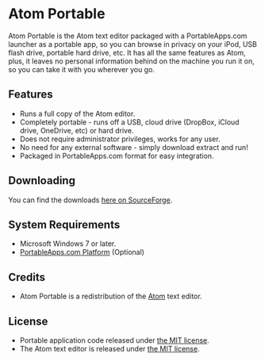 # Atom Portable

Atom Portable is the Atom text editor packaged with a PortableApps.com launcher as a portable app, so you can browse in privacy on your iPod, USB flash drive, portable hard drive, etc. It has all the same features as Atom, plus, it leaves no personal information behind on the machine you run it on, so you can take it with you wherever you go.

## Features
* Runs a full copy of the Atom editor.
* Completely portable - runs off a USB, cloud drive (DropBox, iCloud drive, OneDrive, etc) or hard drive.
* Does not require administrator privileges, works for any user.
* No need for any external software - simply download extract and run!
* Packaged in PortableApps.com format for easy integration.

## Downloading

You can find the downloads [here on SourceForge](https://sourceforge.net/projects/atomportable/).

## System Requirements

* Microsoft Windows 7 or later.
* [PortableApps.com Platform](http://portableapps.com/download) (Optional)

## Credits

* Atom Portable is a redistribution of the [Atom](https://atom.io) text editor.

## License

* Portable application code released under [the MIT license](LICENSE).
* The Atom text editor is released under [the MIT license](AtomPortable/App/Atom/LICENSE).
